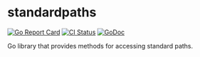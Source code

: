 # standardpaths

[![Go Report Card](https://goreportcard.com/badge/github.com/pasdam/go-standardpaths)](https://goreportcard.com/report/github.com/pasdam/go-standardpaths)
[![CI Status](https://github.com/pasdam/go-standardpaths/workflows/Continuous%20integration/badge.svg)](https://github.com/pasdam/go-standardpaths/actions)
[![GoDoc](https://godoc.org/github.com/pasdam/go-standardpaths?status.svg)](https://godoc.org/github.com/pasdam/go-standardpaths)

Go library that provides methods for accessing standard paths.
